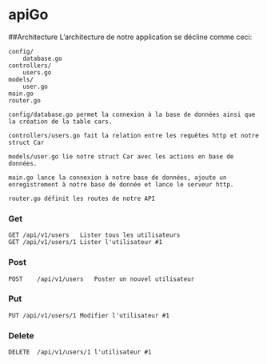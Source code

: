 # apiGo

##Architecture
L’architecture de notre application se décline comme ceci:
```archi
config/
    database.go
controllers/
    users.go
models/
    user.go
main.go
router.go
```
```database
config/database.go permet la connexion à la base de données ainsi que la création de la table cars.
```
``` users
controllers/users.go fait la relation entre les requêtes http et notre struct Car
```
```user
models/user.go lie notre struct Car avec les actions en base de données.
```
```main
main.go lance la connexion à notre base de données, ajoute un enregistrement à notre base de donnée et lance le serveur http.
```
```router
router.go définit les routes de notre API
```
### Get
```http request
GET	/api/v1/users	Lister tous les utilisateurs
GET	/api/v1/users/1	Lister l'utilisateur #1
```

### Post
```http request
POST	/api/v1/users	Poster un nouvel utilisateur
```

### Put
```http request
PUT	/api/v1/users/1	Modifier l'utilisateur #1
```

### Delete
```http request
DELETE	/api/v1/users/1	l'utilisateur #1
```
